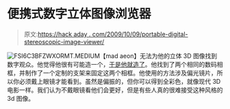 # 便携式数字立体图像浏览器

> 原文:[https://hack aday . com/2009/10/09/portable-digital-stereoscopic-image-viewer/](https://hackaday.com/2009/10/09/portable-digital-stereoscopic-image-viewer/)

![FSI6C3BFZWXORMT.MEDIUM](../Images/33c542875de33732e3f6084dfcb99b01.png "FSI6C3BFZWXORMT.MEDIUM")【mad aeon】无法为他的立体 3D 图像找到数字观众。他觉得他很有可能造一个，[于是他就造了](http://www.instructables.com/id/How-to-realize-a-Stereoscopic-3D-digital-photofram/)。他找到了两个相同的数码相框，并制作了一个定制的支架来固定这两个相框。他使用的方法涉及偏光镜片，所以你必须戴上眼镜才能看到。虽然是偏振的，但你可以得到全彩色，就像现代 3D 电影一样。我们认为不戴眼镜看他们会更好，但是有些人真的很难接受这种风格的 3d 图像。